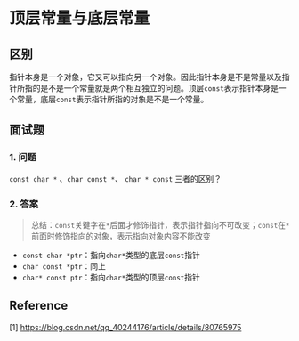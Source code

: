 # 顶层常量与底层常量

## 区别

指针本身是一个对象，它又可以指向另一个对象。因此指针本身是不是常量以及指针所指的是不是一个常量就是两个相互独立的问题。顶层`const`表示指针本身是一个常量，底层`const`表示指针所指的对象是不是一个常量。

## 面试题

### 1. 问题

`const char *` 、`char const *`、 `char * const` 三者的区别？

### 2. 答案

> 总结：`const`关键字在`*`后面才修饰指针，表示指针指向不可改变；`const`在`*`前面时修饰指向的对象，表示指向对象内容不能改变

* `const char *ptr`：指向`char*`类型的底层`const`指针
* `char const *ptr`：同上
* `char* const ptr`：指向`char*`类型的顶层`const`指针

## Reference

[1] <https://blog.csdn.net/qq_40244176/article/details/80765975>
